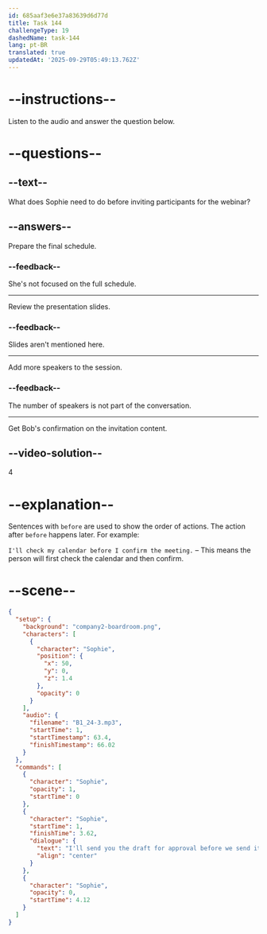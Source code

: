 ```yaml
---
id: 685aaf3e6e37a83639d6d77d
title: Task 144
challengeType: 19
dashedName: task-144
lang: pt-BR
translated: true
updatedAt: '2025-09-29T05:49:13.762Z'
---
```


<!-- (Audio) Sophie: I'll send you the draft for approval before we send it out. -->

# --instructions--

Listen to the audio and answer the question below.

# --questions--

## --text--

What does Sophie need to do before inviting participants for the webinar?

## --answers--

Prepare the final schedule.

### --feedback--

She's not focused on the full schedule.

---

Review the presentation slides.

### --feedback--

Slides aren't mentioned here.

---

Add more speakers to the session.

### --feedback--

The number of speakers is not part of the conversation.

---

Get Bob's confirmation on the invitation content.

## --video-solution--

4

# --explanation--

Sentences with `before` are used to show the order of actions. The action after `before` happens later. For example:

`I'll check my calendar before I confirm the meeting.` – This means the person will first check the calendar and then confirm.

# --scene--

```json
{
  "setup": {
    "background": "company2-boardroom.png",
    "characters": [
      {
        "character": "Sophie",
        "position": {
          "x": 50,
          "y": 0,
          "z": 1.4
        },
        "opacity": 0
      }
    ],
    "audio": {
      "filename": "B1_24-3.mp3",
      "startTime": 1,
      "startTimestamp": 63.4,
      "finishTimestamp": 66.02
    }
  },
  "commands": [
    {
      "character": "Sophie",
      "opacity": 1,
      "startTime": 0
    },
    {
      "character": "Sophie",
      "startTime": 1,
      "finishTime": 3.62,
      "dialogue": {
        "text": "I'll send you the draft for approval before we send it out.",
        "align": "center"
      }
    },
    {
      "character": "Sophie",
      "opacity": 0,
      "startTime": 4.12
    }
  ]
}
```
